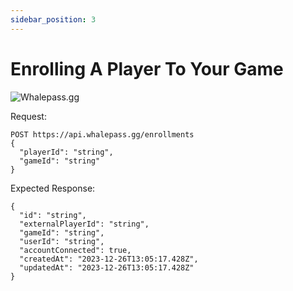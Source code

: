 ```yaml
---
sidebar_position: 3
---
```

# Enrolling A Player To Your Game

![Whalepass.gg](https://i.imgur.com/zwUqWaS.png)


Request:
```http
POST https://api.whalepass.gg/enrollments
{
  "playerId": "string", 
  "gameId": "string" 
}
```
Expected Response:
```http
{
  "id": "string",
  "externalPlayerId": "string",
  "gameId": "string",
  "userId": "string",
  "accountConnected": true,
  "createdAt": "2023-12-26T13:05:17.428Z",
  "updatedAt": "2023-12-26T13:05:17.428Z"
}
```
